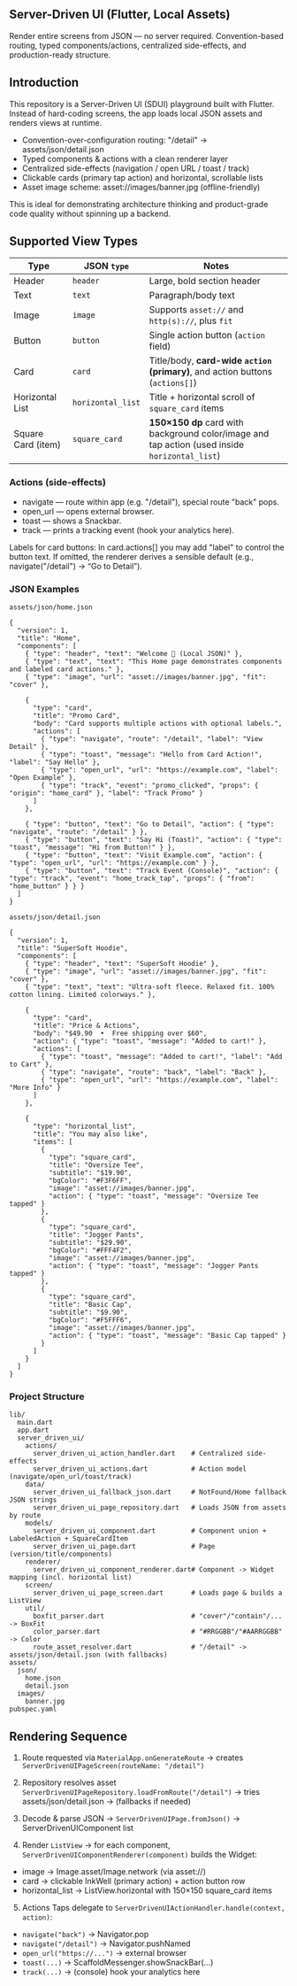 ## Server-Driven UI (Flutter, Local Assets)

Render entire screens from JSON — no server required. Convention-based routing, typed components/actions, centralized side-effects, and production-ready structure.

## Introduction

This repository is a Server-Driven UI (SDUI) playground built with Flutter.
Instead of hard-coding screens, the app loads local JSON assets and renders views at runtime.

* Convention-over-configuration routing: "/detail" → assets/json/detail.json
* Typed components & actions with a clean renderer layer
* Centralized side-effects (navigation / open URL / toast / track)
* Clickable cards (primary tap action) and horizontal, scrollable lists
* Asset image scheme: asset://images/banner.jpg (offline-friendly)

This is ideal for demonstrating architecture thinking and product-grade code quality without spinning up a backend.


## Supported View Types

| Type               | JSON `type`       | Notes                                                                                          |
| ------------------ | ----------------- | ---------------------------------------------------------------------------------------------- |
| Header             | `header`          | Large, bold section header                                                                     |
| Text               | `text`            | Paragraph/body text                                                                            |
| Image              | `image`           | Supports `asset://` and `http(s)://`, plus `fit`                                               |
| Button             | `button`          | Single action button (`action` field)                                                          |
| Card               | `card`            | Title/body, **card-wide `action` (primary)**, and action buttons (`actions[]`)                 |
| Horizontal List    | `horizontal_list` | Title + horizontal scroll of `square_card` items                                               |
| Square Card (item) | `square_card`     | **150×150 dp** card with background color/image and tap action (used inside `horizontal_list`) |


### Actions (side-effects)

* navigate — route within app (e.g. "/detail"), special route "back" pops.
* open_url — opens external browser.
* toast — shows a Snackbar.
* track — prints a tracking event (hook your analytics here).

Labels for card buttons: In card.actions[] you may add "label" to control the button text.
If omitted, the renderer derives a sensible default (e.g., navigate("/detail") → “Go to Detail”).

### JSON Examples
```assets/json/home.json```

```
{
  "version": 1,
  "title": "Home",
  "components": [
    { "type": "header", "text": "Welcome 👋 (Local JSON)" },
    { "type": "text", "text": "This Home page demonstrates components and labeled card actions." },
    { "type": "image", "url": "asset://images/banner.jpg", "fit": "cover" },

    {
      "type": "card",
      "title": "Promo Card",
      "body": "Card supports multiple actions with optional labels.",
      "actions": [
        { "type": "navigate", "route": "/detail", "label": "View Detail" },
        { "type": "toast", "message": "Hello from Card Action!", "label": "Say Hello" },
        { "type": "open_url", "url": "https://example.com", "label": "Open Example" },
        { "type": "track", "event": "promo_clicked", "props": { "origin": "home_card" }, "label": "Track Promo" }
      ]
    },

    { "type": "button", "text": "Go to Detail", "action": { "type": "navigate", "route": "/detail" } },
    { "type": "button", "text": "Say Hi (Toast)", "action": { "type": "toast", "message": "Hi from Button!" } },
    { "type": "button", "text": "Visit Example.com", "action": { "type": "open_url", "url": "https://example.com" } },
    { "type": "button", "text": "Track Event (Console)", "action": { "type": "track", "event": "home_track_tap", "props": { "from": "home_button" } } }
  ]
}
```

```assets/json/detail.json```

```
{
  "version": 1,
  "title": "SuperSoft Hoodie",
  "components": [
    { "type": "header", "text": "SuperSoft Hoodie" },
    { "type": "image", "url": "asset://images/banner.jpg", "fit": "cover" },
    { "type": "text", "text": "Ultra-soft fleece. Relaxed fit. 100% cotton lining. Limited colorways." },

    {
      "type": "card",
      "title": "Price & Actions",
      "body": "$49.90  •  Free shipping over $60",
      "action": { "type": "toast", "message": "Added to cart!" },
      "actions": [
        { "type": "toast", "message": "Added to cart!", "label": "Add to Cart" },
        { "type": "navigate", "route": "back", "label": "Back" },
        { "type": "open_url", "url": "https://example.com", "label": "More Info" }
      ]
    },

    {
      "type": "horizontal_list",
      "title": "You may also like",
      "items": [
        {
          "type": "square_card",
          "title": "Oversize Tee",
          "subtitle": "$19.90",
          "bgColor": "#F3F6FF",
          "image": "asset://images/banner.jpg",
          "action": { "type": "toast", "message": "Oversize Tee tapped" }
        },
        {
          "type": "square_card",
          "title": "Jogger Pants",
          "subtitle": "$29.90",
          "bgColor": "#FFF4F2",
          "image": "asset://images/banner.jpg",
          "action": { "type": "toast", "message": "Jogger Pants tapped" }
        },
        {
          "type": "square_card",
          "title": "Basic Cap",
          "subtitle": "$9.90",
          "bgColor": "#F5FFF6",
          "image": "asset://images/banner.jpg",
          "action": { "type": "toast", "message": "Basic Cap tapped" }
        }
      ]
    }
  ]
}
```

### Project Structure

```
lib/
  main.dart
  app.dart
  server_driven_ui/
    actions/
      server_driven_ui_action_handler.dart    # Centralized side-effects
      server_driven_ui_actions.dart           # Action model (navigate/open_url/toast/track)
    data/
      server_driven_ui_fallback_json.dart     # NotFound/Home fallback JSON strings
      server_driven_ui_page_repository.dart   # Loads JSON from assets by route
    models/
      server_driven_ui_component.dart         # Component union + LabeledAction + SquareCardItem
      server_driven_ui_page.dart              # Page (version/title/components)
    renderer/
      server_driven_ui_component_renderer.dart# Component -> Widget mapping (incl. horizontal list)
    screen/
      server_driven_ui_page_screen.dart       # Loads page & builds a ListView
    util/
      boxfit_parser.dart                      # "cover"/"contain"/... -> BoxFit
      color_parser.dart                       # "#RRGGBB"/"#AARRGGBB" -> Color
      route_asset_resolver.dart               # "/detail" -> assets/json/detail.json (with fallbacks)
assets/
  json/
    home.json
    detail.json
  images/
    banner.jpg
pubspec.yaml
```

## Rendering Sequence
1. Route requested via ```MaterialApp.onGenerateRoute```
→ creates ```ServerDrivenUIPageScreen(routeName: "/detail")```

2. Repository resolves asset
```ServerDrivenUIPageRepository.loadFromRoute("/detail")```
→ tries assets/json/detail.json → (fallbacks if needed)

3. Decode & parse
JSON → ```ServerDrivenUIPage.fromJson()``` → ServerDrivenUIComponent list

4. Render
```ListView``` → for each component,
```ServerDrivenUIComponentRenderer(component)``` builds the Widget:

* image → Image.asset/Image.network (via asset://)
* card → clickable InkWell (primary action) + action button row
* horizontal_list → ListView.horizontal with 150×150 square_card items

5. Actions
Taps delegate to ```ServerDrivenUIActionHandler.handle(context, action)```:

* ```navigate("back")``` → Navigator.pop
* ```navigate("/detail")``` → Navigator.pushNamed
* ```open_url("https://...")``` → external browser
* ```toast(...)``` → ScaffoldMessenger.showSnackBar(...)
* ```track(...)``` → (console) hook your analytics here
